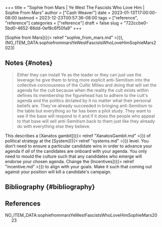 +++
title = "Sophie from Mars | Ye West The Fascists Who Love Him | Sophie From Mars"
author = ["Cash Weaver"]
date = 2023-01-13T17:00:00-08:00
lastmod = 2023-12-23T00:57:36-08:00
tags = ["reference", "reference"]
categories = ["reference"]
draft = false
slug = "722ccbe0-5bd0-4652-86dd-0ef8c6f50fa9"
+++

[Sophie from Mars]({{< relref "sophie_from_mars.md" >}}), (NO_ITEM_DATA:sophiefrommarsYeWestFascistsWhoLoveHimSophieMars2023)


## Notes {#notes}

> Either they can install Ye as the leader or they can just use the leverage he give them to bring more explicit anti-Semitism into the collective conciousness of the Cultic Milieu and doing that will set the agenda for the cult because when the reality the cult exists within defines its membership the figurehead has to adhere to the cult's agenda and the politics dictated by it no matter what their personal beliefs are. They've already succeeded in bringing anti-Semitism to the table but everything so far has been a pilot study. They want to see if the base will respond to it and if it does the people who appeal to that base will sell anti-Semitism back to them just like they already do with everything else they believe.

This describes a [Xanatos gambit]({{< relref "XanatosGambit.md" >}}) of political strategy at the [System]({{< relref "systems.md" >}}) level. You don't need to ensure a particular candidate wins in order to advance your agenda if _all_ of the candidates are onboard with your agenda. You only need to mould the culture such that any candidates who emerge will endorse your chosen agenda. Change the [Incentives]({{< relref "incentive.md" >}}) to align with your goals. Make it such that coming out against your position will kill a candidate's campaign.


## Bibliography {#bibliography}

## References

<style>.csl-entry{text-indent: -1.5em; margin-left: 1.5em;}</style><div class="csl-bib-body">
  <div class="csl-entry">NO_ITEM_DATA:sophiefrommarsYeWestFascistsWhoLoveHimSophieMars2023</div>
</div>
